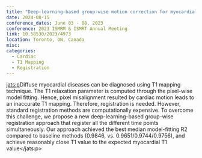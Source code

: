 ```yaml
---
title: "Deep-learning-based group-wise motion correction for myocardial t1 mapping"
date: 2024-08-15
conference_dates: June 03 - 08, 2023
conference: 2023 ISMRM & ISMRT Annual Meeting
link: 10.58530/2023/4973
location: Toronto, ON, Canada
misc:  
categories: 
  - Cardiac
  - T1 Mapping
  - Registration
---
```

<jats:p>Diffuse myocardial diseases can be diagnosed using T1 mapping technique. The T1 relaxation parameter is computed through the pixel-wise model fitting. Hence, pixel misalignment resulted by cardiac motion leads to an inaccurate T1 mapping. Therefore, registration is needed. However, standard registration methods are computationally expensive. To overcome this challenge, we propose a new deep-learning-based group-wise registration approach that register all the different time points simultaneously. Our approach achieved the best median model-fitting R2 compared to baseline methods (0.9846, vs. 0.9651/0.9744/0.9756), and achieve reasonably close T1 value to the expected myocardial T1 value</jats:p>
                    